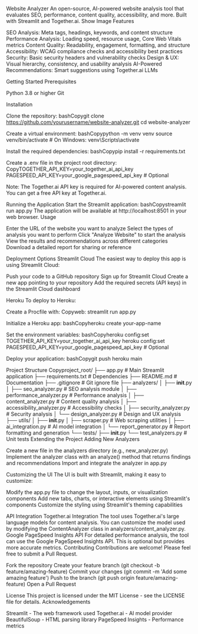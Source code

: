 Website Analyzer
An open-source, AI-powered website analysis tool that evaluates SEO, performance, content quality, accessibility, and more. Built with Streamlit and Together.ai.
Show Image
Features

SEO Analysis: Meta tags, headings, keywords, and content structure
Performance Analysis: Loading speed, resource usage, Core Web Vitals metrics
Content Quality: Readability, engagement, formatting, and structure
Accessibility: WCAG compliance checks and accessibility best practices
Security: Basic security headers and vulnerability checks
Design & UX: Visual hierarchy, consistency, and usability analysis
AI-Powered Recommendations: Smart suggestions using Together.ai LLMs

Getting Started
Prerequisites

Python 3.8 or higher
Git

Installation

Clone the repository:
bashCopygit clone https://github.com/yourusername/website-analyzer.git
cd website-analyzer

Create a virtual environment:
bashCopypython -m venv venv
source venv/bin/activate  # On Windows: venv\Scripts\activate

Install the required dependencies:
bashCopypip install -r requirements.txt

Create a .env file in the project root directory:
CopyTOGETHER_API_KEY=your_together_ai_api_key
PAGESPEED_API_KEY=your_google_pagespeed_api_key  # Optional

Note: The Together.ai API key is required for AI-powered content analysis. You can get a free API key at Together.ai.



Running the Application
Start the Streamlit application:
bashCopystreamlit run app.py
The application will be available at http://localhost:8501 in your web browser.
Usage

Enter the URL of the website you want to analyze
Select the types of analysis you want to perform
Click "Analyze Website" to start the analysis
View the results and recommendations across different categories
Download a detailed report for sharing or reference

Deployment Options
Streamlit Cloud
The easiest way to deploy this app is using Streamlit Cloud:

Push your code to a GitHub repository
Sign up for Streamlit Cloud
Create a new app pointing to your repository
Add the required secrets (API keys) in the Streamlit Cloud dashboard

Heroku
To deploy to Heroku:

Create a Procfile with:
Copyweb: streamlit run app.py

Initialize a Heroku app:
bashCopyheroku create your-app-name

Set the environment variables:
bashCopyheroku config:set TOGETHER_API_KEY=your_together_ai_api_key
heroku config:set PAGESPEED_API_KEY=your_google_pagespeed_api_key  # Optional

Deploy your application:
bashCopygit push heroku main


Project Structure
Copyproject_root/
├── app.py                    # Main Streamlit application
├── requirements.txt          # Dependencies
├── README.md                 # Documentation
├── .gitignore                # Git ignore file
├── analyzers/
│   ├── __init__.py
│   ├── seo_analyzer.py       # SEO analysis module
│   ├── performance_analyzer.py  # Performance analysis
│   ├── content_analyzer.py   # Content quality analysis
│   ├── accessibility_analyzer.py  # Accessibility checks
│   ├── security_analyzer.py  # Security analysis
│   └── design_analyzer.py    # Design and UX analysis
├── utils/
│   ├── __init__.py
│   ├── scraper.py            # Web scraping utilities
│   ├── ai_integration.py     # AI model integration
│   └── report_generator.py   # Report formatting and generation
└── tests/
    ├── __init__.py
    └── test_analyzers.py     # Unit tests
Extending the Project
Adding New Analyzers

Create a new file in the analyzers directory (e.g., new_analyzer.py)
Implement the analyzer class with an analyze() method that returns findings and recommendations
Import and integrate the analyzer in app.py

Customizing the UI
The UI is built with Streamlit, making it easy to customize:

Modify the app.py file to change the layout, inputs, or visualization components
Add new tabs, charts, or interactive elements using Streamlit's components
Customize the styling using Streamlit's theming capabilities

API Integration
Together.ai Integration
The tool uses Together.ai's large language models for content analysis. You can customize the model used by modifying the ContentAnalyzer class in analyzers/content_analyzer.py.
Google PageSpeed Insights API
For detailed performance analysis, the tool can use the Google PageSpeed Insights API. This is optional but provides more accurate metrics.
Contributing
Contributions are welcome! Please feel free to submit a Pull Request.

Fork the repository
Create your feature branch (git checkout -b feature/amazing-feature)
Commit your changes (git commit -m 'Add some amazing feature')
Push to the branch (git push origin feature/amazing-feature)
Open a Pull Request

License
This project is licensed under the MIT License - see the LICENSE file for details.
Acknowledgements

Streamlit - The web framework used
Together.ai - AI model provider
BeautifulSoup - HTML parsing library
PageSpeed Insights - Performance metrics
